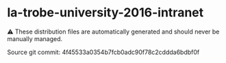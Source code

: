 # la-trobe-university-2016-intranet

:warning: These distribution files are automatically generated and should never be manually managed.

Source git commit: 4f45533a0354b7fcb0adc90f78c2cddda6bdbf0f
